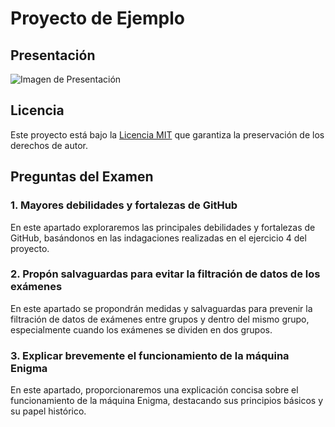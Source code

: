 # Proyecto de Ejemplo

## Presentación
![Imagen de Presentación](https://www.sccenlared.es/wp-content/uploads/2020/01/Soluciones-de-Ciberseguridad.jpg)

## Licencia
Este proyecto está bajo la [Licencia MIT](LICENSE) que garantiza la preservación de los derechos de autor.

## Preguntas del Examen

### 1. Mayores debilidades y fortalezas de GitHub
En este apartado exploraremos las principales debilidades y fortalezas de GitHub, basándonos en las indagaciones realizadas en el ejercicio 4 del proyecto.

### 2. Propón salvaguardas para evitar la filtración de datos de los exámenes
En este apartado se propondrán medidas y salvaguardas para prevenir la filtración de datos de exámenes entre grupos y dentro del mismo grupo, especialmente cuando los exámenes se dividen en dos grupos.

### 3. Explicar brevemente el funcionamiento de la máquina Enigma
En este apartado, proporcionaremos una explicación concisa sobre el funcionamiento de la máquina Enigma, destacando sus principios básicos y su papel histórico.


